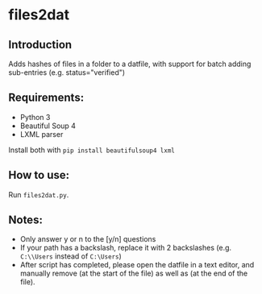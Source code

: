 # files2dat

## Introduction
Adds hashes of files in a folder to a datfile, with support for batch adding sub-entries (e.g. status="verified")

## Requirements:
- Python 3
- Beautiful Soup 4
- LXML parser

Install both with `pip install beautifulsoup4 lxml`

## How to use:
Run `files2dat.py`.

## Notes:
- Only answer y or n to the [y/n] questions
- If your path has a backslash, replace it with 2 backslashes (e.g. `C:\\Users` instead of `C:\Users`)
- After script has completed, please open the datfile in a text editor, and manually remove <html> (at the start of the file) as well as </html> (at the end of the file).
